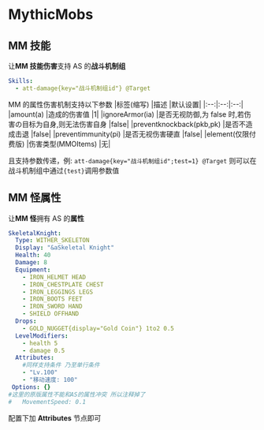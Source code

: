 # MythicMobs

## MM 技能

让**MM 技能伤害**支持 AS 的**战斗机制组**

```yaml
Skills:
  - att-damage{key="战斗机制组id"} @Target
```

MM 的属性伤害机制支持以下参数
|标签(缩写) |描述 |默认设置|
|:--:|:--:|:--:|
|amount(a) |造成的伤害值 |1|
|ignoreArmor(ia) |是否无视防御,为 false 时,若伤害の目标为自身,则无法伤害自身 |false|
|preventknockback(pkb,pk) |是否不造成击退 |false|
|preventimmunity(pi) |是否无视伤害硬直 |false|
|element(仅限付费版) |伤害类型(MMOItems) |无|

且支持参数传递，例:
`att-damage{key="战斗机制组id";test=1} @Target`
则可以在战斗机制组中通过`{test}`调用参数值

## MM 怪属性

让**MM 怪**拥有 AS 的**属性**

```yaml
SkeletalKnight:
  Type: WITHER_SKELETON
  Display: "&aSkeletal Knight"
  Health: 40
  Damage: 8
  Equipment:
    - IRON_HELMET HEAD
    - IRON_CHESTPLATE CHEST
    - IRON_LEGGINGS LEGS
    - IRON_BOOTS FEET
    - IRON_SWORD HAND
    - SHIELD OFFHAND
  Drops:
    - GOLD_NUGGET{display="Gold Coin"} 1to2 0.5
  LevelModifiers:
    - health 5
    - damage 0.5
  Attributes:
    #同样支持条件 乃至单行条件
    - "Lv.100"
    - "移动速度: 100"
 Options: {}
#这里的原版属性不能和AS的属性冲突 所以注释掉了
#   MovementSpeed: 0.1
```

配置下加 **Attributes** 节点即可
